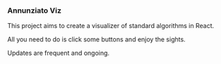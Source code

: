 

### Annunziato Viz

This project aims to create a visualizer of standard algorithms in React.

All you need to do is click some buttons and enjoy the sights.

Updates are frequent and ongoing. 



